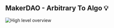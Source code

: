 ##  MakerDAO - Arbitrary To Algo 💡


![High level overview](https://thesipadvisor.files.wordpress.com/2013/03/sam_0719.jpg?w=584&h=779)


